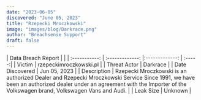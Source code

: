 ```yaml
---
date: "2023-06-05"
discovered: "June 05, 2023"
title: "Rzepecki Mroczkowski"
image: "images/blog/Darkrace.png"
author: "Breachsense Support"
draft: false
---
```


| Data Breach Report           |              | 
| :-----------: | :-------------:     |:-------------:    | :-----:|
| Victim      | rzepeckimroczkowski.pl      | 
| Threat Actor      | Darkrace      | 
| Date Discovered      | Jun 05, 2023      | 
| Description      | Rzepecki Mroczkowski is an authorized Dealer and Rzepecki Mroczkowski Service Since 1991, we have been an authorized dealer under an agreement with the Importer of the Volkswagen brand, Volkswagen Vans and Audi.      | 
| Leak Size      | Unknown      | 

